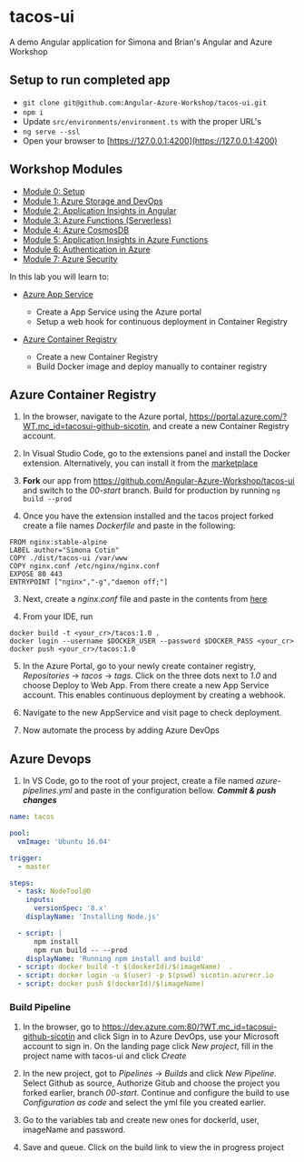 # tacos-ui

A demo Angular application for Simona and Brian's Angular and Azure Workshop

## Setup to run completed app

- `git clone git@github.com:Angular-Azure-Workshop/tacos-ui.git`
- `npm i`
- Update `src/environments/environment.ts` with the proper URL's
- `ng serve --ssl`
- Open your browser to [https://127.0.0.1:4200](https://127.0.0.1:4200)

## Workshop Modules

- [Module 0: Setup](https://github.com/Angular-Azure-Workshop/workshop-modules/blob/master/00-setup.md)
- [Module 1: Azure Storage and DevOps](https://github.com/Angular-Azure-Workshop/workshop-modules/blob/master/01-storage-and-devops.md)
- [Module 2: Application Insights in Angular](https://github.com/Angular-Azure-Workshop/workshop-modules/blob/master/02-ui-monitoring.md)
- [Module 3: Azure Functions (Serverless)](https://github.com/Angular-Azure-Workshop/workshop-modules/blob/master/03-azure-functions.md)
- [Module 4: Azure CosmosDB](https://github.com/Angular-Azure-Workshop/workshop-modules/blob/master/04-azure-cosmosdb.md)
- [Module 5: Application Insights in Azure Functions](https://github.com/Angular-Azure-Workshop/workshop-modules/blob/master/05-api-monitoring.md)
- [Module 6: Authentication in Azure](https://github.com/Angular-Azure-Workshop/workshop-modules/blob/master/06-authentication-in-azure.md)
- [Module 7: Azure Security](https://github.com/Angular-Azure-Workshop/workshop-modules/blob/master/07-azure-security.md)

In this lab you will learn to:

* [Azure App Service](https://docs.microsoft.com/en-us/azure/app-service/?WT.mc_id=workshop-github-js-team)
    * Create a App Service using the Azure portal
    * Setup a web hook for continuous deployment in Container Registry

* [Azure Container Registry](https://docs.microsoft.com/en-us/azure/container-registry/?WT.mc_id=workshop-github-js-team)
    * Create a new Container Registry 
    * Build Docker image and deploy manually to container registry
    
## Azure Container Registry

1. In the browser, navigate to the Azure portal, https://portal.azure.com/?WT.mc_id=tacosui-github-sicotin, and create a new Container Registry account. 

1. In Visual Studio Code, go to the extensions panel and install the Docker extension. Alternatively, you can install it from the [marketplace](https://marketplace.visualstudio.com/items/?WT.mc_id=workshop-github-js-team&itemName=PeterJausovec.vscode-docker)

1. **Fork** our app from https://github.com/Angular-Azure-Workshop/tacos-ui and switch to the *00-start* branch. Build for production by running `ng build --prod`

2. Once you have the extension installed and the tacos project forked create a file names *Dockerfile* and paste in the following:

```
FROM nginx:stable-alpine
LABEL author="Simona Cotin"
COPY ./dist/tacos-ui /var/www
COPY nginx.conf /etc/nginx/nginx.conf
EXPOSE 80 443
ENTRYPOINT ["nginx","-g","daemon off;"]
```
3. Next, create a *nginx.conf* file and paste in the contents from [here](https://github.com/simonaco/tacos-ui-/blob/master/nginx.conf) 

4. From your IDE, run  
```
docker build -t <your_cr>/tacos:1.0 .
docker login --username $DOCKER_USER --password $DOCKER_PASS <your_cr>
docker push <your_cr>/tacos:1.0
```

5. In the Azure Portal, go to your newly create container registry, *Repositories* -> *tacos* -> *tags*. Click on the three dots next to *1.0* and choose Deploy to Web App. From there create a new App Service account. This enables continuous deployment by creating a webhook.

6. Navigate to the new AppService and visit page to check deployment.

7. Now automate the process by adding Azure DevOps

## Azure Devops

1. In VS Code, go to the root of your project, create a file named *azure-pipelines.yml* and paste in the configuration bellow. ***Commit & push changes***
```yml
name: tacos

pool:
  vmImage: 'Ubuntu 16.04'

trigger:
  - master

steps:
  - task: NodeTool@0
    inputs:
      versionSpec: '8.x'
    displayName: 'Installing Node.js'

  - script: |
      npm install
      npm run build -- --prod
    displayName: 'Running npm install and build'
  - script: docker build -t $(dockerId)/$(imageName)  .
  - script: docker login -u $(user) -p $(pswd) sicotin.azurecr.io
  - script: docker push $(dockerId)/$(imageName)
```
### Build Pipeline

1. In the browser, go to https://dev.azure.com:80/?WT.mc_id=tacosui-github-sicotin and click Sign in to Azure DevOps, use your Microsoft account to sign in. On the landing page click *New project*, fill in the project name with tacos-ui and click *Create*

1. In the new project, got to *Pipelines* -> *Builds* and click *New Pipeline*. Select Github as source, Authorize Gitub and choose the project you forked earlier, branch *00-start*. Continue and configure the build to use *Configuration as code* and select the yml file you created earlier. 

2. Go to the variables tab and create new ones for dockerId, user, imageName and password. 

3. Save and queue. Click on the build link to view the in progress project

